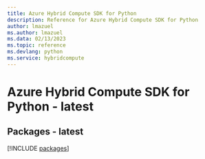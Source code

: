```yaml
---
title: Azure Hybrid Compute SDK for Python
description: Reference for Azure Hybrid Compute SDK for Python
author: lmazuel
ms.author: lmazuel
ms.data: 02/13/2023
ms.topic: reference
ms.devlang: python
ms.service: hybridcompute
---
```

# Azure Hybrid Compute SDK for Python - latest
## Packages - latest
[!INCLUDE [packages](hybrid-compute-index.md)]